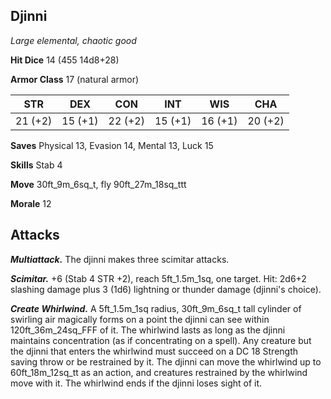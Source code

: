 ## Djinni

*Large elemental, chaotic good*

**Hit Dice** 14 (455 14d8+28)

**Armor Class** 17 (natural armor)

| STR     | DEX     | CON     | INT     | WIS     | CHA     |
|---------|---------|---------|---------|---------|---------|
| 21 (+2) | 15 (+1) | 22 (+2) | 15 (+1) | 16 (+1) | 20 (+2) |

**Saves** Physical 13, Evasion 14, Mental 13, Luck 15

**Skills** Stab 4

**Move** 30ft_9m_6sq_t, fly 90ft_27m_18sq_ttt

**Morale** 12

## Attacks

***Multiattack.*** The djinni makes three scimitar attacks.

***Scimitar.*** +6 (Stab 4 STR +2), reach 5ft_1.5m_1sq, one target. Hit: 2d6+2 slashing damage plus 3 (1d6) lightning or thunder damage (djinni's choice).

***Create Whirlwind.*** A 5ft_1.5m_1sq radius, 30ft_9m_6sq_t tall cylinder of swirling air magically forms on a point the djinni can see within 120ft_36m_24sq_FFF of it. The whirlwind lasts as long as the djinni maintains concentration (as if concentrating on a spell). Any creature but the djinni that enters the whirlwind must succeed on a DC 18 Strength saving throw or be restrained by it. The djinni can move the whirlwind up to 60ft_18m_12sq_tt as an action, and creatures restrained by the whirlwind move with it. The whirlwind ends if the djinni loses sight of it.

